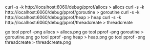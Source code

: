 curl -s -k http://localhost:6060/debug/pprof/allocs > allocs
curl -s -k http://localhost:6060/debug/pprof/goroutine > goroutine
curl -s -k http://localhost:6060/debug/pprof/heap > heap
curl -s -k http://localhost:6060/debug/pprof/threadcreate > threadcreate

go tool pprof -png allocs > allocs.png
go tool pprof -png goroutine > goroutine.png
go tool pprof -png heap > heap.png
go tool pprof -png threadcreate > threadcreate.png
